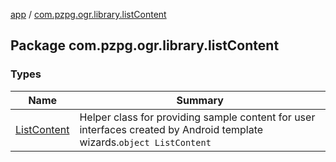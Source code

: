 [app](../index.md) / [com.pzpg.ogr.library.listContent](./index.md)

## Package com.pzpg.ogr.library.listContent

### Types

| Name | Summary |
|---|---|
| [ListContent](-list-content/index.md) | Helper class for providing sample content for user interfaces created by Android template wizards.`object ListContent` |
